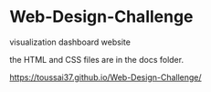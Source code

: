 # Web-Design-Challenge
visualization dashboard website 

the HTML and CSS files are in the docs folder.

https://toussai37.github.io/Web-Design-Challenge/
